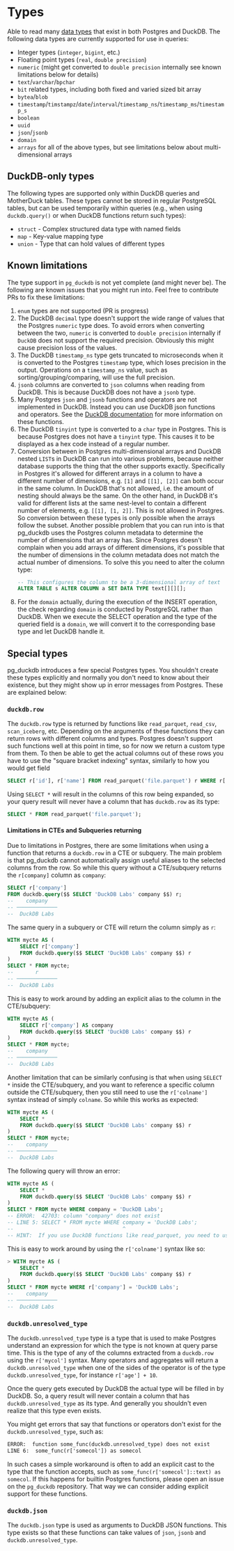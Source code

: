 # Types

Able to read many [data types](https://www.postgresql.org/docs/current/datatype.html) that exist in both Postgres and DuckDB. The following data types are currently supported for use in queries:

- Integer types (`integer`, `bigint`, etc.)
- Floating point types (`real`, `double precision`)
- `numeric` (might get converted to `double precision` internally see known limitations below for details)
- `text`/`varchar`/`bpchar`
- `bit` related types, including both fixed and varied sized bit array
- `bytea`/`blob`
- `timestamp`/`timstampz`/`date`/`interval`/`timestamp_ns`/`timestamp_ms`/`timestamp_s`
- `boolean`
- `uuid`
- `json`/`jsonb`
- `domain`
- `arrays` for all of the above types, but see limitations below about multi-dimensional arrays

## DuckDB-only types

The following types are supported only within DuckDB queries and MotherDuck tables. These types cannot be stored in regular PostgreSQL tables, but can be used temporarily within queries (e.g., when using `duckdb.query()` or when DuckDB functions return such types):

- `struct` - Complex structured data type with named fields
- `map` - Key-value mapping type
- `union` - Type that can hold values of different types

## Known limitations

The type support in `pg_duckdb` is not yet complete (and might never be). The
following are known issues that you might run into. Feel free to contribute PRs
to fix these limitations:

1. `enum` types are not supported (PR is progress)
2. The DuckDB `decimal` type doesn't support the wide range of values that the Postgres `numeric` type does. To avoid errors when converting between the two, `numeric` is converted to `double precision` internally if `DuckDB` does not support the required precision. Obviously this might cause precision loss of the values.
3. The DuckDB `timestamp_ns` type gets truncated to microseconds when it is converted to the Postgres `timestamp` type, which loses precision in the output. Operations on a `timestamp_ns` value, such as sorting/grouping/comparing, will use the full precision.
4. `jsonb` columns are converted to `json` columns when reading from DuckDB. This is because DuckDB does not have a `jsonb` type.
5. Many Postgres `json` and `jsonb` functions and operators are not implemented in DuckDB. Instead you can use DuckDB json functions and operators. See the [DuckDB documentation](https://duckdb.org/docs/data/json/json_functions) for more information on these functions.
6. The DuckDB `tinyint` type is converted to a `char` type in Postgres. This is because Postgres does not have a `tinyint` type. This causes it to be displayed as a hex code instead of a regular number.
7. Conversion between in Postgres multi-dimensional arrays and DuckDB nested `LIST`s in DuckDB can run into various problems, because neither database supports the thing that the other supports exactly. Specifically in Postgres it's allowed for different arrays in a column to have a different number of dimensions, e.g. `[1]` and `[[1], [2]]` can both occur in the same column. In DuckDB that's not allowed, i.e. the amount of nesting should always be the same. On the other hand, in DuckDB it's valid for different lists at the same nest-level to contain a different number of elements, e.g. `[[1], [1, 2]]`. This is not allowed in Postgres. So conversion between these types is only possible when the arrays follow the subset. Another possible problem that you can run into is that pg_duckdb uses the Postgres column metadata to determine the number of dimensions that an array has. Since Postgres doesn't complain when you add arrays of different dimensions, it's possible that the number of dimensions in the column metadata does not match the actual number of dimensions. To solve this you need to alter the column type:
    ```sql
    -- This configures the column to be a 3-dimensional array of text
    ALTER TABLE s ALTER COLUMN a SET DATA TYPE text[][][];
    ```
8. For the `domain` actually, during the execution of the INSERT operation, the check regarding `domain` is conducted by PostgreSQL rather than DuckDB. When we execute the SELECT operation and the type of the queried field is a `domain`, we will convert it to the corresponding base type and let DuckDB handle it.

## Special types

pg_duckdb introduces a few special Postgres types. You shouldn't create these types explicitly and normally you don't need to know about their existence, but they might show up in error messages from Postgres. These are explained below:

### `duckdb.row`

The `duckdb.row` type is returned by functions like `read_parquet`, `read_csv`, `scan_iceberg`, etc. Depending on the arguments of these functions they can return rows with different columns and types. Postgres doesn't support such functions well at this point in time, so for now we return a custom type from them. To then be able to get the actual columns out of these rows you have to use the "square bracket indexing" syntax, similarly to how you would get field

```sql
SELECT r['id'], r['name'] FROM read_parquet('file.parquet') r WHERE r['age'] > 21;
```

Using `SELECT *` will result in the columns of this row being expanded, so your query result will never have a column that has `duckdb.row` as its type:

```sql
SELECT * FROM read_parquet('file.parquet');
```

#### Limitations in CTEs and Subqueries returning

Due to limitations in Postgres, there are some limitations when using a function that returns a `duckdb.row` in a CTE or subquery. The main problem is that pg_duckdb cannot automatically assign useful aliases to the selected columns from the row. So while this query without a CTE/subquery returns the `r[company]` column as `company`:

```sql
SELECT r['company']
FROM duckdb.query($$ SELECT 'DuckDB Labs' company $$) r;
--    company
-- ─────────────
--  DuckDB Labs
```

The same query in a subquery or CTE will return the column simply as `r`:

```sql
WITH mycte AS (
    SELECT r['company']
    FROM duckdb.query($$ SELECT 'DuckDB Labs' company $$) r
)
SELECT * FROM mycte;
--       r
-- ─────────────
--  DuckDB Labs
```

This is easy to work around by adding an explicit alias to the column in the CTE/subquery:

```sql
WITH mycte AS (
    SELECT r['company'] AS company
    FROM duckdb.query($$ SELECT 'DuckDB Labs' company $$) r
)
SELECT * FROM mycte;
--    company
-- ─────────────
--  DuckDB Labs
```

Another limitation that can be similarly confusing is that when using `SELECT *` inside the CTE/subquery, and you want to reference a specific column outside the CTE/subquery, then you still need to use the `r['colname']` syntax instead of simply `colname`. So while this works as expected:
```sql
WITH mycte AS (
    SELECT *
    FROM duckdb.query($$ SELECT 'DuckDB Labs' company $$) r
)
SELECT * FROM mycte;
--    company
-- ─────────────
--  DuckDB Labs
```

The following query will throw an error:

```sql
WITH mycte AS (
    SELECT *
    FROM duckdb.query($$ SELECT 'DuckDB Labs' company $$) r
)
SELECT * FROM mycte WHERE company = 'DuckDB Labs';
-- ERROR:  42703: column "company" does not exist
-- LINE 5: SELECT * FROM mycte WHERE company = 'DuckDB Labs';
--                                   ^
-- HINT:  If you use DuckDB functions like read_parquet, you need to use the r['colname'] syntax to use columns. If you're already doing that, maybe you forgot to to give the function the r alias.
```

This is easy to work around by using the `r['colname']` syntax like so:

```sql
> WITH mycte AS (
    SELECT *
    FROM duckdb.query($$ SELECT 'DuckDB Labs' company $$) r
)
SELECT * FROM mycte WHERE r['company'] = 'DuckDB Labs';
--    company
-- ─────────────
--  DuckDB Labs
```

### `duckdb.unresolved_type`

The `duckdb.unresolved_type` type is a type that is used to make Postgres understand an expression for which the type is not known at query parse time. This is the type of any of the columns extracted from a `duckdb.row` using the `r['mycol']` syntax. Many operators and aggregates will return a `duckdb.unresolved_type` when one of the sides of the operator is of the type `duckdb.unresolved_type`, for instance `r['age'] + 10`.

Once the query gets executed by DuckDB the actual type will be filled in by DuckDB. So, a query result will never contain a column that has `duckdb.unresolved_type` as its type. And generally you shouldn't even realize that this type even exists.

You might get errors that say that functions or operators don't exist for the `duckdb.unresolved_type`, such as:

```txt
ERROR:  function some_func(duckdb.unresolved_type) does not exist
LINE 6:  some_func(r['somecol']) as somecol
```

In such cases a simple workaround is often to add an explicit cast to the type that the function accepts, such as `some_func(r['somecol']::text) as somecol`. If this happens for builtin Postgres functions, please open an issue on the `pg_duckdb` repository. That way we can consider adding explicit support for these functions.

### `duckdb.json`

The `duckdb.json` type is used as arguments to DuckDB JSON functions. This type exists so that these functions can take values of `json`, `jsonb` and `duckdb.unresolved_type`.
